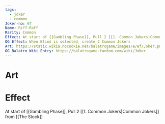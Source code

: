 ```yaml
---
tags:
  - joker
  - common
Joker-no: 67
Name: Riff-Raff
Rarity: Common
Effect: At start of [[Gambling Phase]], Pull 2 [[1. Common Jokers|Common Jokers]] from [[The Stock]]
OG Effect: When Blind is selected, create 2 Common Jokers
Art: https://static.wikia.nocookie.net/balatrogame/images/e/ef/Joker.png/revision/latest?cb=20230925003651
OG Balatro Wiki Entry: https://balatrogame.fandom.com/wiki/Joker
---
```

# Art
# Effect
At start of [[Gambling Phase]], Pull 2 [[1. Common Jokers|Common Jokers]] from [[The Stock]]